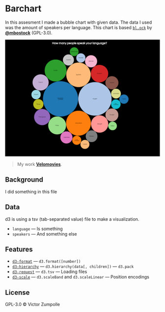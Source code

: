 # Barchart

In this assesment I made a bubble chart with given data. The data I used was the amount of speakers per language. This chart is based [`bl.ock`](https://bl.ocks.org/mbostock/4063269) by
[**@mbostock**](https://github.com/mbostock) (GPL-3.0).

![Preview image](preview.png)
> My work
> [**Velomovies**](https://velomovies.github.io/fe3-assessment-1/).

## Background

I did something in this file

## Data

d3 is using a tsv (tab-separated value) file to make a visualization.
* `language` — Is something
* `speakers` — And something else

## Features
*   [`d3-format`](https://github.com/d3/d3-format#api-reference)
    — `d3.format([number])`
*   [`d3-hierarchy`](https://github.com/d3/d3-hierarchy#api-reference)
    — `d3.hierarchy(data[, children])`
    — `d3.pack`
*   [`d3-request`](https://github.com/d3/d3-request#api-reference)
    — `d3.tsv`
    — Loading files
*   [`d3-scale`](https://github.com/d3/d3-scale#api-reference)
    — `d3.scaleBand` and `d3.scaleLinear`
    — Position encodings

## License

GPL-3.0 © Victor Zumpolle
